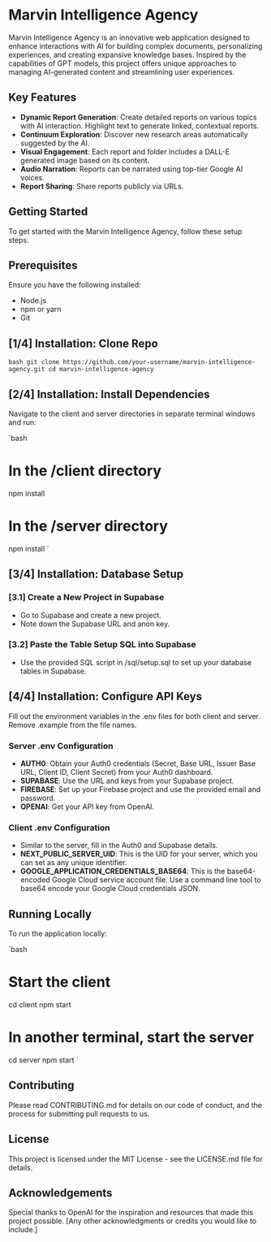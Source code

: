 # Marvin Intelligence Agency

Marvin Intelligence Agency is an innovative web application designed to enhance interactions with AI for building complex documents, personalizing experiences, and creating expansive knowledge bases. Inspired by the capabilities of GPT models, this project offers unique approaches to managing AI-generated content and streamlining user experiences.

## Key Features

- **Dynamic Report Generation**: Create detailed reports on various topics with AI interaction. Highlight text to generate linked, contextual reports.
- **Continuum Exploration**: Discover new research areas automatically suggested by the AI.
- **Visual Engagement**: Each report and folder includes a DALL-E generated image based on its content.
- **Audio Narration**: Reports can be narrated using top-tier Google AI voices.
- **Report Sharing**: Share reports publicly via URLs.

## Getting Started

To get started with the Marvin Intelligence Agency, follow these setup steps.

## Prerequisites

Ensure you have the following installed:

- Node.js
- npm or yarn
- Git

## [1/4] Installation: Clone Repo

`bash
git clone https://github.com/your-username/marvin-intelligence-agency.git
cd marvin-intelligence-agency
`

## [2/4] Installation: Install Dependencies

Navigate to the client and server directories in separate terminal windows and run:

`bash

# In the /client directory

npm install

# In the /server directory

npm install
`

## [3/4] Installation: Database Setup

### [3.1] Create a New Project in Supabase

- Go to Supabase and create a new project.
- Note down the Supabase URL and anon key.

### [3.2] Paste the Table Setup SQL into Supabase

- Use the provided SQL script in /sql/setup.sql to set up your database tables in Supabase.

## [4/4] Installation: Configure API Keys

Fill out the environment variables in the .env files for both client and server. Remove .example from the file names.

### Server .env Configuration

- **AUTH0**: Obtain your Auth0 credentials (Secret, Base URL, Issuer Base URL, Client ID, Client Secret) from your Auth0 dashboard.
- **SUPABASE**: Use the URL and keys from your Supabase project.
- **FIREBASE**: Set up your Firebase project and use the provided email and password.
- **OPENAI**: Get your API key from OpenAI.

### Client .env Configuration

- Similar to the server, fill in the Auth0 and Supabase details.
- **NEXT_PUBLIC_SERVER_UID**: This is the UID for your server, which you can set as any unique identifier.
- **GOOGLE_APPLICATION_CREDENTIALS_BASE64**: This is the base64-encoded Google Cloud service account file. Use a command line tool to base64 encode your Google Cloud credentials JSON.

## Running Locally

To run the application locally:

`bash

# Start the client

cd client
npm start

# In another terminal, start the server

cd server
npm start
`

## Contributing

Please read CONTRIBUTING.md for details on our code of conduct, and the process for submitting pull requests to us.

## License

This project is licensed under the MIT License - see the LICENSE.md file for details.

## Acknowledgements

Special thanks to OpenAI for the inspiration and resources that made this project possible.
[Any other acknowledgments or credits you would like to include.]
